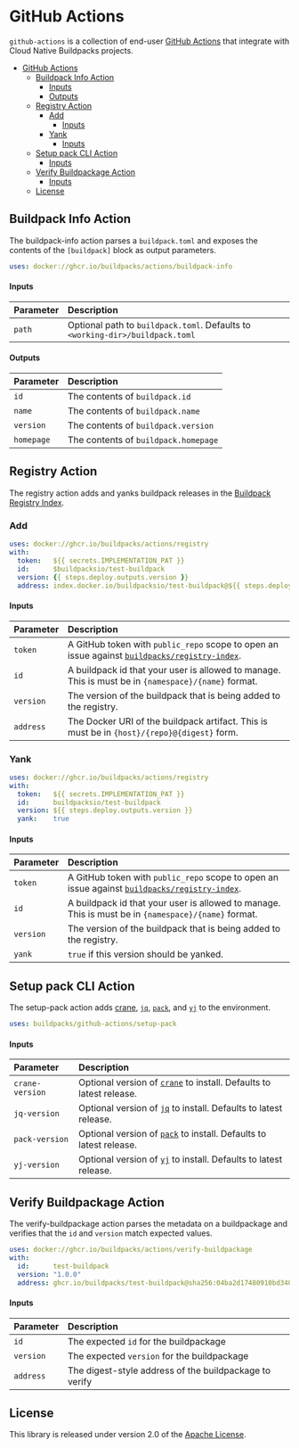# GitHub Actions
`github-actions` is a collection of end-user [GitHub Actions][gha] that integrate with Cloud Native Buildpacks projects.

[gha]: https://docs.github.com/en/free-pro-team@latest/actions

- [GitHub Actions](#github-actions)
  - [Buildpack Info Action](#buildpack-info-action)
      - [Inputs](#inputs)
      - [Outputs](#outputs)
  - [Registry Action](#registry-action)
    - [Add](#add)
      - [Inputs](#inputs-1)
    - [Yank](#yank)
      - [Inputs](#inputs-2)
  - [Setup pack CLI Action](#setup-pack-cli-action)
      - [Inputs](#inputs-3)
  - [Verify Buildpackage Action](#verify-buildpackage-action)
      - [Inputs](#inputs-4)
  - [License](#license)

## Buildpack Info Action
The buildpack-info action parses a `buildpack.toml` and exposes the contents of the `[buildpack]` block as output parameters.

```yaml
uses: docker://ghcr.io/buildpacks/actions/buildpack-info
```

#### Inputs
| Parameter | Description
| :-------- | :----------
| `path` | Optional path to `buildpack.toml`. Defaults to `<working-dir>/buildpack.toml` 

#### Outputs
| Parameter | Description
| :-------- | :----------
| `id` | The contents of `buildpack.id`
| `name` | The contents of `buildpack.name`
| `version` | The contents of `buildpack.version`
| `homepage` | The contents of `buildpack.homepage` 

## Registry Action 
The registry action adds and yanks buildpack releases in the [Buildpack Registry Index][bri].

[bri]: https://github.com/buildpacks/registry-index

### Add
```yaml
uses: docker://ghcr.io/buildpacks/actions/registry
with:
  token:   ${{ secrets.IMPLEMENTATION_PAT }}
  id:      $buildpacksio/test-buildpack
  version: {{ steps.deploy.outputs.version }}
  address: index.docker.io/buildpacksio/test-buildpack@${{ steps.deploy.outputs.digest }}
```

#### Inputs
| Parameter | Description
| :-------- | :----------
| `token` | A GitHub token with `public_repo` scope to open an issue against [`buildpacks/registry-index`][bri].
| `id` | A buildpack id that your user is allowed to manage.  This is must be in `{namespace}/{name}` format.
| `version` | The version of the buildpack that is being added to the registry.
| `address` | The Docker URI of the buildpack artifact.  This is must be in `{host}/{repo}@{digest}` form.

### Yank
```yaml
uses: docker://ghcr.io/buildpacks/actions/registry
with:
  token:   ${{ secrets.IMPLEMENTATION_PAT }}
  id:      buildpacksio/test-buildpack
  version: ${{ steps.deploy.outputs.version }}
  yank:    true
```

#### Inputs
| Parameter | Description
| :-------- | :----------
| `token` | A GitHub token with `public_repo` scope to open an issue against [`buildpacks/registry-index`][bri].
| `id` | A buildpack id that your user is allowed to manage.  This is must be in `{namespace}/{name}` format.
| `version` | The version of the buildpack that is being added to the registry.
| `yank` | `true` if this version should be yanked.

## Setup pack CLI Action
The setup-pack action adds [crane][crane], [`jq`][jq], [`pack`][pack], and [`yj`][yj] to the environment.

[crane]: https://github.com/google/go-containerregistry/tree/master/cmd/crane
[jq]:    https://stedolan.github.io/jq/
[pack]:  https://github.com/buildpacks/pack
[yj]:    https://github.com/sclevine/yj

```yaml
uses: buildpacks/github-actions/setup-pack
```

#### Inputs
| Parameter | Description
| :-------- | :----------
| `crane-version` | Optional version of [`crane`][crane] to install. Defaults to latest release.
| `jq-version` | Optional version of [`jq`][jq] to install. Defaults to latest release.
| `pack-version` | Optional version of [`pack`][pack] to install. Defaults to latest release.
| `yj-version` | Optional version of [`yj`][yj] to install. Defaults to latest release. 

## Verify Buildpackage Action
The verify-buildpackage action parses the metadata on a buildpackage and verifies that the `id` and `version` match expected values.

```yaml
uses: docker://ghcr.io/buildpacks/actions/verify-buildpackage
with:
  id:      test-buildpack
  version: "1.0.0"
  address: ghcr.io/buildpacks/test-buildpack@sha256:04ba2d17480910bd340f0305d846b007148dafd64bc6fc2626870c174b7c7de7
```

#### Inputs
| Parameter | Description
| :-------- | :----------
| `id` | The expected `id` for the buildpackage
| `version` | The expected `version` for the buildpackage
| `address` | The digest-style address of the buildpackage to verify

## License
This library is released under version 2.0 of the [Apache License][a].

[a]: https://www.apache.org/licenses/LICENSE-2.0
